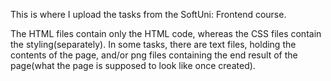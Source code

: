 This is where I upload the tasks from the SoftUni: Frontend course. 

The HTML files contain only the HTML code, whereas the CSS files contain the styling(separately). 
In some tasks, there are text files, holding the contents of the page, and/or png files containing the end result of the page(what the page is supposed to look like once created).
